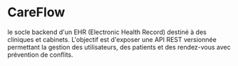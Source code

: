 # CareFlow
le socle backend d'un EHR (Electronic Health Record) destiné à des cliniques et cabinets. L'objectif est d'exposer une API REST versionnée permettant la gestion des utilisateurs, des patients et des rendez-vous avec prévention de conflits.
